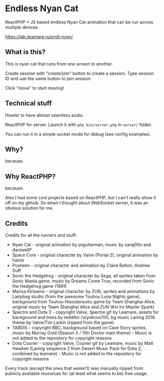 # Endless Nyan Cat

ReactPHP + JS based endless Nyan Cat animation that can be run across multiple devices

https://lab.ileamare.ru/endl-nyan/

## What is this?

This is nyan cat that runs from one screen to another.

Create session with "create/join" button to create a session. Type session ID and use the same button to join session.

Click "move" to start moving!

## Technical stuff

Howler to have almost seamless audio.

ReactPHP for server. Launch it with `php bin/server.php` in `server/` folder.

You can run it in a simple socket mode for debug (see config examples).

## Why?

because.

## Why ReactPHP?

because.

Also I had some cool projects based on ReactPHP, but I can't really show it off on my github. So when I thought about WebSocket server, it was an obvious solution for me.

## Credits 

Credits for all the runners and stuff:

* Nyan Cat - original animation by prguitarman, music by saraj00n and daniwellP
* Space Core - original character by Valve (Portal 2), original animation by halolz
* Pusheen - original character and animation by Claire Belton, Andrew Duff
* Sonic the Hedgehog - original character by Sega, all sprites taken from Sonic Mania game, music by Dreams Come True, recorded from Sonic the Hedgehog game (1991)
* Marisa Kirisame - original character by ZUN, sprites and animations by Ladybug studio (from the awesome Touhou Luna Nights game), background from Touhou Hisoutensoku game by Team Shanghai Alice, original music by Team Shanghai Alice and ZUN (Koi Iro Master Spark)
* Spectre and Dota 2 - copyright Valve, Spectre gif by Leamare, assets for background and trees by redditor /u/yokcos700, bg music Laning 2016 theme by Valve/Tim Larkin (ripped from the game)
* TARDIS - copyright BBC, background based on Cave Story sprites, music by Murray Gold (Season 5 / 11th Doctor main theme) - Music is not added to the repository for copyright reasons
* Dota Courier - copyright Valve, Courier gif by Leamare, music by Matt Hawken (Laning sequence 2 from Desert Music Pack for Dota 2, combined by leamare) - Music is not added to the repository for copyright reasons

Every track (except the ones that weren't) was manually ripped from publicly available resources for (at least what seems to be) free usage.